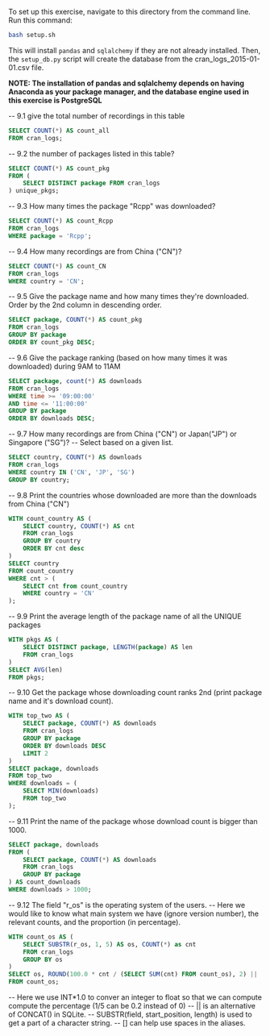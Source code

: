 To set up this exercise, navigate to this directory from the command line. Run this command:

```bash
bash setup.sh
```

This will install `pandas` and `sqlalchemy` if they are not already installed. Then, the `setup_db.py` script will create the database from the cran_logs_2015-01-01.csv file.


**NOTE: The installation of pandas and sqlalchemy depends on having Anaconda as your package manager, and the database engine used in this exercise is PostgreSQL**


-- 9.1 give the total number of recordings in this table
```sql
SELECT COUNT(*) AS count_all
FROM cran_logs;
```

-- 9.2 the number of packages listed in this table?
```sql
SELECT COUNT(*) AS count_pkg
FROM (
    SELECT DISTINCT package FROM cran_logs
) unique_pkgs;
```

-- 9.3 How many times the package "Rcpp" was downloaded?
```sql
SELECT COUNT(*) AS count_Rcpp
FROM cran_logs
WHERE package = 'Rcpp';
```

-- 9.4 How many recordings are from China ("CN")?
```sql
SELECT COUNT(*) AS count_CN
FROM cran_logs
WHERE country = 'CN';
```
-- 9.5 Give the package name and how many times they're downloaded. Order by the 2nd column in descending order.
```sql
SELECT package, COUNT(*) AS count_pkg
FROM cran_logs
GROUP BY package
ORDER BY count_pkg DESC;
```
-- 9.6 Give the package ranking (based on how many times it was downloaded) during 9AM to 11AM
```sql
SELECT package, count(*) AS downloads
FROM cran_logs
WHERE time >= '09:00:00'
AND time <= '11:00:00'
GROUP BY package
ORDER BY downloads DESC;
```

-- 9.7 How many recordings are from China ("CN") or Japan("JP") or Singapore ("SG")?
--    Select based on a given list.
```sql
SELECT country, COUNT(*) AS downloads
FROM cran_logs
WHERE country IN ('CN', 'JP', 'SG')
GROUP BY country;
```


-- 9.8 Print the countries whose downloaded are more than the downloads from China ("CN")

```sql
WITH count_country AS (
    SELECT country, COUNT(*) AS cnt
    FROM cran_logs
    GROUP BY country
    ORDER BY cnt desc
)
SELECT country
FROM count_country
WHERE cnt > (
    SELECT cnt from count_country
    WHERE country = 'CN'
);
```

-- 9.9 Print the average length of the package name of all the UNIQUE packages

```sql
WITH pkgs AS (
    SELECT DISTINCT package, LENGTH(package) AS len
    FROM cran_logs
)
SELECT AVG(len)
FROM pkgs;
```


-- 9.10 Get the package whose downloading count ranks 2nd (print package name and it's download count).

```sql
WITH top_two AS (
    SELECT package, COUNT(*) AS downloads
    FROM cran_logs
    GROUP BY package
    ORDER BY downloads DESC
    LIMIT 2
)
SELECT package, downloads
FROM top_two
WHERE downloads = (
    SELECT MIN(downloads)
    FROM top_two
);
```


-- 9.11 Print the name of the package whose download count is bigger than 1000.

```sql
SELECT package, downloads
FROM (
    SELECT package, COUNT(*) AS downloads
    FROM cran_logs
    GROUP BY package
) AS count_downloads
WHERE downloads > 1000;
```

-- 9.12 The field "r_os" is the operating system of the users.
-- 	Here we would like to know what main system we have (ignore version number), the relevant counts, and the proportion (in percentage).
```sql
WITH count_os AS (
    SELECT SUBSTR(r_os, 1, 5) AS os, COUNT(*) as cnt
    FROM cran_logs
    GROUP BY os
)
SELECT os, ROUND(100.0 * cnt / (SELECT SUM(cnt) FROM count_os), 2) || '%'  as download_pct
FROM count_os;
```

-- Here we use INT*1.0 to conver an integer to float so that we can compute compute the percentage (1/5 can be 0.2 instead of 0)
-- || is an alternative of CONCAT() in SQLite.
-- SUBSTR(field, start_position, length) is used to get a part of a character string.
-- [] can help use spaces in the aliases.
